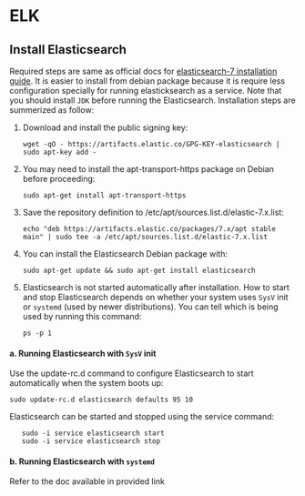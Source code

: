 # ELK

## Install Elasticsearch
Required steps are same as official docs for  [elasticsearch-7 installation guide](https://www.elastic.co/guide/en/elasticsearch/reference/7.1/deb.html).
It is easier to install from debian package because it is require less configuration
specially for running elasticksearch as a service. 
Note that you should install `JDK` before running the Elasticsearch.
Installation steps are summerized as follow:

1. Download and install the public signing key:
   
    ```
    wget -qO - https://artifacts.elastic.co/GPG-KEY-elasticsearch | sudo apt-key add -
    ```
2. You may need to install the apt-transport-https package on Debian before proceeding:

    ```
    sudo apt-get install apt-transport-https
    ``` 
3. Save the repository definition to /etc/apt/sources.list.d/elastic-7.x.list:
    
    ```
    echo "deb https://artifacts.elastic.co/packages/7.x/apt stable main" | sudo tee -a /etc/apt/sources.list.d/elastic-7.x.list
    ```
4. You can install the Elasticsearch Debian package with:

    ```
    sudo apt-get update && sudo apt-get install elasticsearch
    ```

5. Elasticsearch is not started automatically after installation. How to start and stop Elasticsearch depends on whether your system uses `SysV` init or `systemd` (used by newer distributions). You can tell which is being used by running this command:
    ```
    ps -p 1
    ```

#### a. Running Elasticsearch with `SysV` init 
Use the update-rc.d command to configure Elasticsearch to start automatically when the system boots up:
 
 
	sudo update-rc.d elasticsearch defaults 95 10
 
   Elasticsearch can be started and stopped using the service command:

	   sudo -i service elasticsearch start
	   sudo -i service elasticsearch stop

#### b. Running Elasticsearch with `systemd`
Refer to the doc available in provided link 
